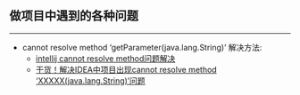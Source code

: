 ## 做项目中遇到的各种问题
---
* cannot resolve method ‘getParameter(java.lang.String)’
  解决方法: 
  * [intellij cannot resolve method问题解决](https://blog.csdn.net/wanqiuyi3357/article/details/71634707)
  * [干货！解决IDEA中项目出现cannot resolve method ‘XXXXX(java.lang.String)’问题](https://blog.csdn.net/weixin_39208819/article/details/82320818)
  
